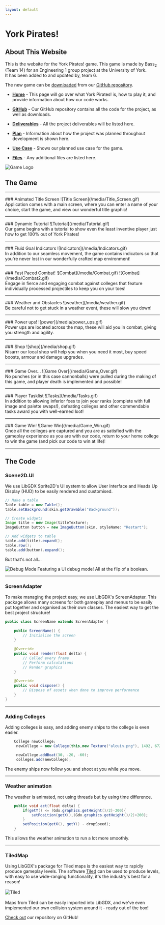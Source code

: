```yaml
---
layout: default
---
```

# York Pirates!
## About This Website
This is the website for the York Pirates! game.
This game is made by Bass<sub>2</sub> (Team 14) for an Engineering 1 group project at the University of York. <br/>It has been added to and updated by, team 6.

The new game can be [downloaded](https://github.com/engteam14/yorkpirates/releases) from our [GitHub repository](https://github.com/TomNicho/yorkpirates).

- [**Home**]() - This page will go over what York Pirates! is, how to play it, and provide information about how our code works.


- [**GitHub**](https://github.com/TomNicho/yorkpirates) - Our GitHub repository contains all the code for the project, as well as downloads.
- [**Deliverables**](https://tomnicho.github.io/yorkpirates/deliverables) - All the project deliverables will be listed here.
- [**Plan**](https://tomnicho.github.io/yorkpirates/plan) - Information about how the project was planned throughout development is shown here.
- [**Use Case**](https://tomnicho.github.io/yorkpirates/usecase) - Shows our planned use case for the game.
- [**Files**](https://tomnicho.github.io/yorkpirates/files) - Any additional files are listed here.

![Game Logo](/media/Logo.gif)

## The Game
<hr/>
### Animated Title Screen
![Title Screen](/media/Title_Screen.gif)
<br/>
Application comes with a main screen, where you can enter a name of your choice, start the game, and view our wonderful title graphic!
<hr/>
### Dynamic Tutorial
![Tutorial](/media/Tutorial.gif)
<br/>
Our game begins with a tutorial to show even the least inventive player just how to get 100% out of York Pirates!
<hr/>
### Fluid Goal Indicators
![Indicators](/media/Indicators.gif)
<br/>
In addition to our seamless movement, the game contains indicators so that you're never lost in our wonderfully crafted map environment!
<hr/>
### Fast Paced Combat!
![Combat](/media/Combat.gif)
![Combat](/media/Combat2.gif)
<br/>
Engage in fierce and engaging combat against colleges that feature individually processed projectiles to keep you on your toes!
<hr/>
### Weather and Obstacles
![weather](/media/weather.gif)
<br/>
Be careful not to get stuck in a weather event, these will slow you down!
<hr/>
### Power ups!
![power](/media/power_ups.gif)
<br/>
Power ups are located across the map, these will aid you in combat, giving you strength and agility.
<hr/>
### Shop
![shop](/media/shop.gif)
<br/>
Nisarrr our local shop will help you when you need it most, buy speed boosts, armour and damage upgrades.
<hr/>
### Game Over...
![Game Over](/media/Game_Over.gif)
<br/>
No punches (or in this case cannonballs) were pulled during the making of this game, and player death is implemented and possible!
<hr/>
### Player Tasklist
![Tasks](/media/Tasks.gif)
<br/>
In addition to allowing inferior foes to join your ranks (complete with full image and palette swaps!), defeating colleges and other commendable tasks award you with well-earned loot!
<hr/>
### Game Win!
![Game Win](/media/Game_Win.gif)
<br/>
Once all the colleges are captured and you are as satisfied with the gameplay experience as you are with our code, return to your home college to win the game (and pick our code to win at life)!

<hr/>

## The Code

### Scene2D.UI

We use LibGDX Sprite2D's UI system to allow User Interface and Heads Up Display (HUD) to be easily rendered and customised.

```java
// Make a table
Table table = new Table();
table.setBackground(skin.getDrawable("Background"));

// Create widgets
Image title = new Image(titleTexture);
ImageButton button = new ImageButton(skin, styleName: "Restart");

// Add widgets to table
table.add(title).expand();
table.row();
table.add(button).expand();
```
But that's not all...

![Debug Mode](/media/Debug.gif)
Featuring a UI debug mode! All at the flip of a boolean.

<hr/>

### ScreenAdapter

To make managing the project easy, we use LibGDX's ScreenAdapter. 
This package allows many screens for both gameplay and menus to be easily put together and organised as their own classes.
The easiest way to get the best project structure!

```java
public class ScreenName extends ScreenAdapter {
    
    public ScreenName() {
        // Initialise the screen
    }
    
    @Override
    public void render(float delta) {
        // Called every frame
        // Perform calculations
        // Render graphics
    }
    
    @Override
    public void dispose() {
        // Dispose of assets when done to improve performance
    }
}
```

<hr/>

### Adding Colleges

Adding colleges is easy, and adding enemy ships to the college is even easier.

```java
    College newCollege;
     newCollege = new College(this,new Texture("alcuin.png"), 1492, 672, 0.4f, 50, 50, "Alcuin", enemyTeam, player, new Texture("alcuin_boat.png"), new Texture("alcuin_2.png"));

     newCollege.addBoat(30, -20, -60);
     colleges.add(newCollege);
```
The enemy ships now follow you and shoot at you while you move.
<hr/>

### Weather animation

The weather is animated, not using threads but by using time difference.

```java
    public void act(float delta) {
        if(getY() <= (Gdx.graphics.getHeight()/2)-200){
            setPosition(getX(),(Gdx.graphics.getHeight()/2)+200);
        }
        setPosition(getX(), getY() - dropSpeed);
    }
```
This allows the weather animation to run a lot more smoothly.
<hr/>

### TiledMap
Using LibGDX's package for Tiled maps is the easiest way to rapidly produce gameplay levels.
The software [Tiled](https://www.mapeditor.org) can be used to produce levels, with easy to use wide-ranging functionality, it's the industry's best for a reason!
<br/><br/>![Tiled](/media/tiled.gif)
<br/><br/>Maps from Tiled can be easily imported into LibGDX, and we've even implemented our own collision system around it - ready out of the box!

[Check out](https://github.com/TomNicho/yorkpirates) our repository on GitHub!
